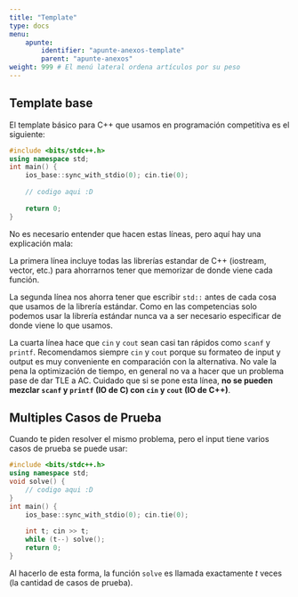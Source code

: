 ```yaml
---
title: "Template"
type: docs
menu:
    apunte:
        identifier: "apunte-anexos-template"
        parent: "apunte-anexos"
weight: 999 # El menú lateral ordena artículos por su peso
---
```

## Template base

El template básico para C++ que usamos en programación competitiva es el siguiente:

```c++
#include <bits/stdc++.h>
using namespace std;
int main() {
	ios_base::sync_with_stdio(0); cin.tie(0);
	
	// codigo aqui :D
	
	return 0;
}
```
No es necesario entender que hacen estas líneas, pero aquí hay una explicación mala:

La primera línea incluye todas las librerías estandar de C++ (iostream, vector, etc.)
para ahorrarnos tener que memorizar de donde viene cada función.

La segunda línea nos ahorra tener que escribir `std::` antes de cada cosa que usamos
de la librería estándar. Como en las competencias solo podemos usar la librería estándar
nunca va a ser necesario especificar de donde viene lo que usamos.

La cuarta línea hace que `cin` y `cout` sean casi tan rápidos como `scanf`
y `printf`. Recomendamos siempre `cin` y `cout` porque su formateo de input
y output es muy conveniente en comparación con la alternativa. No vale la pena la 
optimización de tiempo, en general no va a hacer que un problema pase de dar TLE a AC.
Cuidado que si se pone esta línea, **no se pueden mezclar `scanf` y `printf` (IO de C) con `cin` y `cout` (IO de C++)**.

## Multiples Casos de Prueba

Cuando te piden resolver el mismo problema, pero el input tiene varios casos de prueba
se puede usar:

```c++
#include <bits/stdc++.h>
using namespace std;
void solve() {
    // codigo aqui :D
}
int main() {
    ios_base::sync_with_stdio(0); cin.tie(0);
    
    int t; cin >> t;
    while (t--) solve();
    return 0;
}
```

Al hacerlo de esta forma, la función `solve` es llamada exactamente $t$ veces (la cantidad
de casos de prueba).